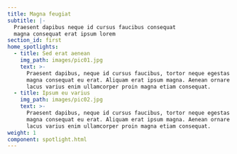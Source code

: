 ```yaml
---
title: Magna feugiat
subtitle: |-
  Praesent dapibus neque id cursus faucibus consequat
  magna consequat erat ipsum lorem
section_id: first
home_spotlights:
  - title: Sed erat aenean
    img_path: images/pic01.jpg
    text: >-
      Praesent dapibus, neque id cursus faucibus, tortor neque egestas auguae
      magna consequat eu erat. Aliquam erat ipsum magna. Aenean ornare velit
      lacus varius enim ullamcorper proin magna etiam consequat.
  - title: Ipsum eu varius
    img_path: images/pic02.jpg
    text: >-
      Praesent dapibus, neque id cursus faucibus, tortor neque egestas auguae
      magna consequat eu erat. Aliquam erat ipsum magna. Aenean ornare velit
      lacus varius enim ullamcorper proin magna etiam consequat.
weight: 1
component: spotlight.html
---
```

